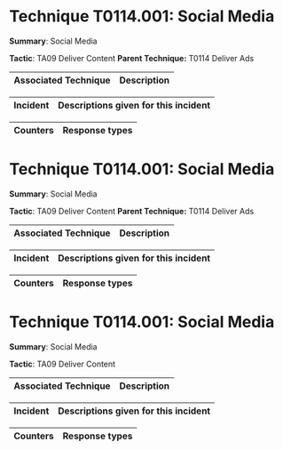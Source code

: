 # Technique T0114.001: Social Media

**Summary**: Social Media

**Tactic**: TA09 Deliver Content **Parent Technique:** T0114 Deliver Ads


| Associated Technique | Description |
| --------- | ------------------------- |



| Incident | Descriptions given for this incident |
| -------- | -------------------- |



| Counters | Response types |
| -------- | -------------- |


# Technique T0114.001: Social Media

**Summary**: Social Media

**Tactic**: TA09 Deliver Content **Parent Technique:** T0114 Deliver Ads


| Associated Technique | Description |
| --------- | ------------------------- |



| Incident | Descriptions given for this incident |
| -------- | -------------------- |



| Counters | Response types |
| -------- | -------------- |


# Technique T0114.001: Social Media

**Summary**: Social Media

**Tactic**: TA09 Deliver Content


| Associated Technique | Description |
| --------- | ------------------------- |



| Incident | Descriptions given for this incident |
| -------- | -------------------- |



| Counters | Response types |
| -------- | -------------- |


